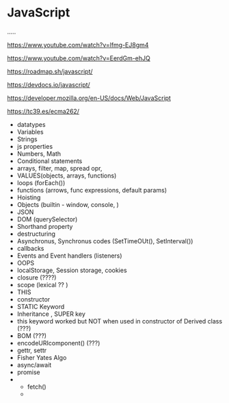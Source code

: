 # JavaScript
.....

https://www.youtube.com/watch?v=lfmg-EJ8gm4


https://www.youtube.com/watch?v=EerdGm-ehJQ


https://roadmap.sh/javascript/


https://devdocs.io/javascript/


https://developer.mozilla.org/en-US/docs/Web/JavaScript

https://tc39.es/ecma262/





* datatypes
* Variables
* Strings
* js properties
* Numbers, Math
* Conditional statements
* arrays, filter, map, spread opr, 
* VALUES(objects, arrays, functions)
* loops (forEach())
* functions (arrows, func expressions, default params)
* Hoisting
* Objects (builtin - window, console, )
* JSON
* DOM (querySelector)
* Shorthand property
* destructuring
* Asynchronus, Synchronus codes (SetTimeOUt(), SetInterval())
* callbacks
* Events and Event handlers (listeners)
* OOPS
* localStorage, Session storage, cookies
* closure (????)
* scope (lexical ?? )
* THIS
* constructor
* STATIC Keyword
* Inheritance , SUPER key
* this keyword worked but NOT when used in constructor of Derived class (???)
* BOM (???)
* encodeURIcomponent() (???)
* gettr, settr
* Fisher Yates Algo
* async/await
*  promise
*  * fetch()
   * 








